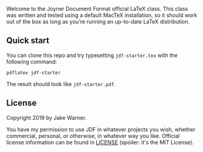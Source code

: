 Welcome to the Joyner Document Format official LaTeX class.
This class was written and tested using a default MacTeX installation,
so it should work out of the box
as long as you’re running an up-to-date LaTeX distribution.

## Quick start

You can clone this repo and try typesetting `jdf-starter.tex`
with the following command:

    pdflatex jdf-starter

The result should look like `jdf-starter.pdf`.

## License

Copyright 2019 by Jake Warner.

You have my permission to use JDF in whatever projects you wish,
whether commercial, personal, or otherwise, in whatever way you like.
Official license information can be found in [LICENSE](LICENSE)
(spoiler: it's the MIT License).
